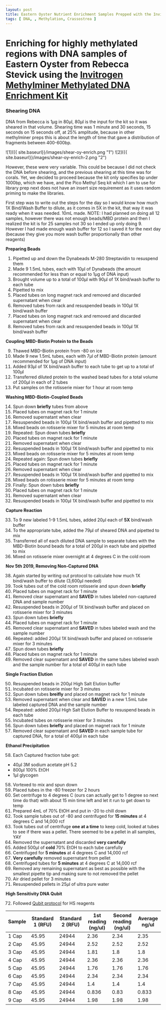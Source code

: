 ```yaml
---
layout: post
title: Eastern Oyster Nutrient Enrichment Samples Prepped with the Invitrogen MethylMiner Methylated DNA Enrichment Kit
tags: [ DNA, , Methylation, Crassostrea ]
---
```



# Enriching for highly methylated regions with DNA samples of Eastern Oyster from Rebecca Stevick using the [Invitrogen Methylminer Methylated DNA Enrichment Kit](https://www.thermofisher.com/order/catalog/product/ME10025)

### Shearing DNA

DNA from Rebecca is 1µg in 80µl, 80µl is the input for the kit so it was sheared in that volume. Shearing time was 1 minute and 30 seconds, 15 seconds on 15 seconds off, at 25% amplitude, because in other methylminer preps this is about the length of time that gave a distribution of fragments between 400-600bp.

![1]({{ site.baseurl}}/images/shear-oy-enrich.png "1")
![2]({{ site.baseurl}}/images/shear-oy-enrich-2.png "2")

However, these were very variable. This could be because I did not check the DNA before shearing, and the previous shearing at this time was for corals. Yet, we decided to proceed because the kit only specifies bp under 1000bp, which we have, and the Pico Methyl Seq kit which I am to use for library prep next does not have an insert size requirement as it uses random priming to make the libraries.


First step was to write out the steps for the day so I would know how much 1X Bind/Wash Buffer to dilute, as it comes in 5X in the kit, that way it was ready when it was needed. 10mL made. NOTE: I had planned on doing all 12 samples, however there was not enough beads/MBD protein and then I realized the kit is for 25 samples not 30 so I ended up only doing 9. However I had made enough wash buffer for 12 so I saved it for the next day (because they give you more wash buffer proportionally than other reagents)


**Preparing Beads**

1. Pipetted up and down the Dynabeads M-280 Streptavidin to resuspend them
2. Made 9 1.5mL tubes, each with 10µl of Dynabeads (the amount recommended for less than or equal to 1µg of DNA input)
3. Brought volume up to a total of 100µl with 90µl of 1X bind/wash buffer to each tube
4. Pipetted to mix
5. Placed tubes on long magnet rack and removed and discarded supernatant when clear
6. Removed tubes from rack and resuspended beads in 100µl 1X bind/wash buffer
7. Placed tubes on long magnet rack and removed and discarded supernatant when clear
8. Removed tubes from rack and resuspended beads in 100µl 1X bind/wash buffer

**Coupling MBD-Biotin Protein to the Beads**

9. Thawed MBD-Biotin protein from -80 on ice
10. Made 9 new 1.5mL tubes, each with 7µl of MBD-Biotin protein (amount recommended for 1µg of DNA input)
11. Added 93µl of 1X bind/wash buffer to each tube to get up to a total of 100µl
12. Transferred diluted protein to the washed bead tubes for a total volume of 200µl in each of 2 tubes
13. Put samples on the rotisserie mixer for 1 hour at room temp

**Washing MBD-Biotin-Coupled Beads**

14. Spun down **briefly** tubes from above
15. Placed tubes on magnet rack for 1 minute
16. Removed supernatant when clear
17. Resuspended beads in 100µl 1X bind/wash buffer and pipetted to mix
18. Mixed beads on rotisserie mixer for 5 minutes at room temp
19. Repeated: Spun down tubes **briefly**
20. Placed tubes on magnet rack for 1 minute
21. Removed supernatant when clear
22. Resuspended beads in 100µl 1X bind/wash buffer and pipetted to mix
23. Mixed beads on rotisserie mixer for 5 minutes at room temp
24. Repeated again: Spun down tubes **briefly**
25. Placed tubes on magnet rack for 1 minute
26. Removed supernatant when clear
27. Resuspended beads in 100µl 1X bind/wash buffer and pipetted to mix
28. Mixed beads on rotisserie mixer for 5 minutes at room temp
29. Finally: Spun down tubes **briefly**
30. Placed tubes on magnet rack for 1 minute
31. Removed supernatant when clear
32. Resuspended beads in 100µl 1X bind/wash buffer and pipetted to mix


**Capture Reaction**

33. To 9 new labeled 1-9 1.5mL tubes, added 20µl each of **5X** bind/wash buffer
34. To the appropriate tube, added the 79µl of sheared DNA and pipetted to mix
36. Transferred all of each diluted DNA sample to separate tubes with the MBD-Biotin bound beads for a total of 200µl in each tube and pipetted to mix
37. Mixed on rotisserie mixer overnight at 4 degrees C in the cold room

**Nov 5th 2019, Removing Non-Captured DNA**

38. Again started by writing out protocol to calculate how much 1X bind/wash buffer to dilute (3,600µl needed)
39. Took tubes out of the cold room rotisserie and spun down **briefly**
40. Placed tubes on magnet rack for 1 minute
41. Removed clear supernatant and **SAVED** in tubes labeled non-captured DNA and sample number
42. Resuspended beads in 200µl of 1X bind/wash buffer and placed on rotisserie mixer for 3 minutes
43. Spun down tubes **briefly**
44. Placed tubes on magnet rack for 1 minute
45. Removed clear supernatant and **SAVED** in tubes labeled wash and the sample number
46. Repeated: added 200µl 1X bind/wash buffer and placed on rotisserie mixer for 3 minutes
47. Spun down tubes **briefly**
48. Placed tubes on magnet rack for 1 minute
49. Removed clear supernatant and **SAVED** in the same tubes labeled wash and the sample number for a total of 400µl in each tube

**Single Fraction Elution**

50. Resuspended beads in 200µl High Salt Elution buffer
51. Incubated on rotisserie mixer for 3 minutes
52. Spun down tubes **breifly** and placed on magnet rack for 1 minute
53. Removed supernatant when clear and **SAVED** in a new 1.5mL tube labeled captured DNA and the sample number
54. Repeated: added 200µl High Salt Elution Buffer to resuspend beads in each tube
55. Incubated tubes on rotisserie mixer for 3 minutes
56. Spun down tubes **briefly** and placed on magnet rack for 1 minute
57. Removed clear supernatant and **SAVED** in each sample tube for captured DNA, for a total of 400µl in each tube

**Ethanol Precipitation**

58. Each Captured fraction tube got:
  - 40µl 3M sodium acetate pH 5.2
  - 800µl 100% EtOH
  - 1µl glycogen
58. Vortexed to mix and spun down
59. Placed tubes in the -80 freezer for 2 hours
60. Set centrifuge to 4 degrees C (ours can actually get to 1 degree so next time do that) with about 15 min time left and let it run to get down to temp
61. Prepared 4mL of 70% EtOH and put in -20 to chill down
62. Took sample tubes out of -80 and centrifuged for **15 minutes** at 4 degrees C and 14,000 rcf
63. Took tubes out of centrifuge **one at a time** to keep cold, looked at tubes to see if there was a pellet. There seemed to be a pellet in all samples, YAY
64. Removed the supernatant and discarded **very carefully**
65. Added 500µl of **cold** 70% EtOH to each tube carefully
66. Centrifuged for **5 minutes** at 4 degrees C and 14,000 rcf
67. **Very carefully** removed supernatant from pellet
68. Centrifuged tubes for **5 minutes** at 4 degrees C at 14,000 rcf
69. Removed any remaining supernatant as best as possible with the smallest pipette tip and making sure to not removed the pellet
70. Air dried pellet for 3 minutes
71. Resuspended pellets in 25µl of ultra pure water

**High Sensitivity DNA Qubit**

72. Followed [Qubit protocol](https://meschedl.github.io/MESPutnam_Open_Lab_Notebook/Qubit-Protocol/) for HS reagents

|Sample|Standard 1 (RFU)| Standard 2 (RFU)| 1st reading (ng/ul)|Second reading (ng/ul)| Average ng/ul|
|----|-----|-----|-----|-----|----|
|1 Cap|45.95|24944|2.36|2.34|2.35|
|2 Cap|45.95|24944|2.52|2.52|2.52|
|3 Cap|45.95|24944|1.81|1.8|1.8|
|4 Cap|45.95|24944|2.36|2.36|2.36|
|5 Cap|45.95|24944|1.76|1.76|1.76|
|6 Cap|45.95|24944|2.34|2.34|2.34|
|7 Cap|45.95|24944|1.4|1.4|1.4|
|8 Cap|45.95|24944|0.836|0.83|0.833|
|9 Cap|45.95|24944|1.98|1.98|1.98|

